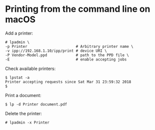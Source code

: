 # Printing from the command line on macOS

Add a printer:

    # lpadmin \
    -p Printer                      # Arbitrary printer name \
    -v ipp://192.168.1.10/ipp/print # device URI \
    -P Vendor-Model.ppd             # path to the PPD file \
    -E                              # enable accepting jobs

Check available printers:

    $ lpstat -a
    Printer accepting requests since Sat Mar 31 23:59:32 2018
    $

Print a document:

    $ lp -d Printer document.pdf

Delete the printer:

    # lpadmin -x Printer
